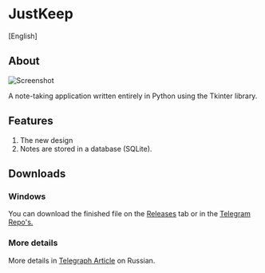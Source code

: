 # JustKeep
[English]

## About
![Screenshot](https://i.postimg.cc/Y0kn5kTx/3.jpg)

A note-taking application written entirely in Python using the Tkinter library.
## Features
1. The new design
2. Notes are stored in a database (SQLite).

## Downloads
### Windows
You can download the finished file on the [Releases](https://github.com/krwg/JustKeep/releases/tag/V.1.0.1) tab or in the [Telegram Repo's.](https://t.me/krwgrepo/105/133)

### More details
More details in [Telegraph Article](https://telegra.ph/JustKeep-Bystrye-zametki-bez-lishnih-slozhnostej-11-20) on Russian.


